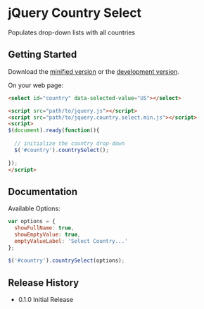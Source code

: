 # jQuery Country Select

Populates drop-down lists with all countries

## Getting Started
Download the [minified version][min] or the [development version][max].

[min]: https://raw.githubusercontent.com/jasonhinkle/jquery-country-select/master/dist/jquery.country.select.min.js
[max]: https://raw.githubusercontent.com/jasonhinkle/jquery-country-select/master/dist/jquery.country.select.js

On your web page:

```html
<select id="country" data-selected-value="US"></select>

<script src="path/to/jquery.js"></script>
<script src="path/to/jquery.country.select.min.js"></script>
<script>
$(document).ready(function(){
    
  // initialize the country drop-down
  $('#country').countrySelect();
             
});
</script>
```

## Documentation

Available Options:

```javascript
var options = {
  showFullName: true,
  showEmptyValue: true,
  emptyValueLabel: 'Select Country...'
};
             
$('#country').countrySelect(options);
```


## Release History
* 0.1.0 Initial Release
